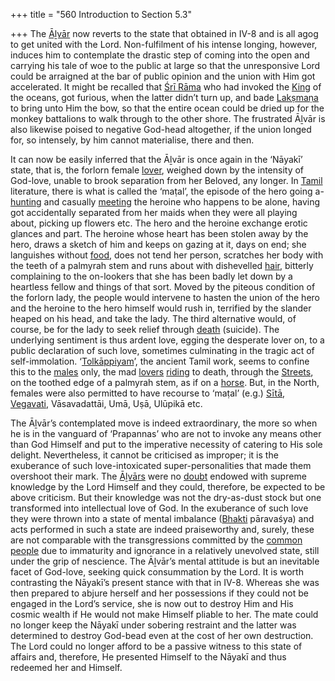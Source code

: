 +++
title = "560 Introduction to Section 5.3"

+++
The [Āḻvār](/definition/aḻvar#vaishnavism "show Āḻvār definitions") now reverts to the state that obtained in IV-8 and is all agog to get united with the Lord. Non-fulfilment of his intense longing, however, induces him to contemplate the drastic step of coming into the open and carrying his tale of woe to the public at large so that the unresponsive Lord could be arraigned at the bar of public opinion and the union with Him got accelerated. It might be recalled that [Śrī Rāma](/definition/shrirama#history "show Śrī Rāma definitions") who had invoked the [King](/definition/king#history "show King definitions") of the oceans, got furious, when the latter didn’t turn up, and bade [Lakṣmaṇa](/definition/lakshmana#vaishnavism "show Lakṣmaṇa definitions") to bring unto Him the bow, so that the entire ocean could be dried up for the monkey battalions to walk through to the other shore. The frustrated Āḻvār is also likewise poised to negative God-head altogether, if the union longed for, so intensely, by him cannot materialise, there and then.

It can now be easily inferred that the Āḻvār is once again in the ‘Nāyakī’ state, that is, the forlorn female [lover](/definition/lover#history "show lover definitions"), weighed down by the intensity of God-love, unable to brook separation from her Beloved, any longer. In [Tamil](/definition/tamil#history "show Tamil definitions") literature, there is what is called the ‘maṭal’, the episode of the hero going a-[hunting](/definition/hunting#history "show hunting definitions") and casually [meeting](/definition/meeting#history "show meeting definitions") the heroine who happens to be alone, having got accidentally separated from her maids when they were all playing about, picking up flowers etc. The hero and the heroine exchange erotic glances and part. The heroine whose heart has been stolen away by the hero, draws a sketch of him and keeps on gazing at it, days on end; she languishes without [food](/definition/food#history "show food definitions"), does not tend her person, scratches her body with the teeth of a palmyrah stem and runs about with dishevelled [hair](/definition/hair#history "show hair definitions"), bitterly complaining to the on-lookers that she has been badly let down by a heartless fellow and things of that sort. Moved by the piteous condition of the forlorn lady, the people would intervene to hasten the union of the hero and the heroine to the hero himself would rush in, terrified by the slander heaped on his head, and take the lady. The third alternative would, of course, be for the lady to seek relief through [death](/definition/death#history "show death definitions") (suicide). The underlying sentiment is thus ardent love, egging the desperate lover on, to a public declaration of such love, sometimes culminating in the tragic act of self-immolation. ‘[Tolkāppiyam](/definition/tolkappiyam#history "show Tolkāppiyam definitions")’, the ancient Tamil work, seems to confine this to the [males](/definition/male#history "show males definitions") only, the mad [lovers](/definition/lover#history "show lovers definitions") [riding](/definition/riding#history "show riding definitions") to death, through the [Streets](/definition/street#history "show Streets definitions"), on the toothed edge of a palmyrah stem, as if on a [horse](/definition/horse#history "show horse definitions"). But, in the North, females were also permitted to have recourse to ‘maṭal’ (e.g.) [Sītā](/definition/sita#vaishnavism "show Sītā definitions"), [Vegavati](/definition/vegavati#history "show Vegavati definitions"), Vāsavadattāi, Umā, Uṣā, Ulūpikā etc.

The Āḻvār’s contemplated move is indeed extraordinary, the more so when he is in the vanguard of ‘Prapannas’ who are not to invoke any means other than God Himself and put to the imperative necessity of catering to His sole delight. Nevertheless, it cannot be criticised as improper; it is the exuberance of such love-intoxicated super-personalities that made them overshoot their mark. The [Āḻvārs](/definition/aḻvar#vaishnavism "show Āḻvārs definitions") were no [doubt](/definition/doubt#history "show doubt definitions") endowed with supreme knowledge by the Lord Himself and they could, therefore, be expected to be above criticism. But their knowledge was not the dry-as-dust stock but one transformed into intellectual love of God. In the exuberance of such love they were thrown into a state of mental imbalance ([Bhakti](/definition/bhakti#vaishnavism "show Bhakti definitions") pāravaśya) and acts performed in such a state are indeed praiseworthy and, surely, these are not comparable with the transgressions committed by the [common people](/definition/common-people#history "show common people definitions") due to immaturity and ignorance in a relatively unevolved state, still under the grip of nescience. The Āḻvār’s mental attitude is but an inevitable facet of God-love, seeking quick consummation by the Lord. It is worth contrasting the Nāyakī’s present stance with that in IV-8. Whereas she was then prepared to abjure herself and her possessions if they could not be engaged in the Lord’s service, she is now out to destroy Him and His cosmic wealth if He would not make Himself pliable to her. The mate could no longer keep the Nāyakī under sobering restraint and the latter was determined to destroy God-bead even at the cost of her own destruction. The Lord could no longer afford to be a passive witness to this state of affairs and, therefore, He presented Himself to the Nāyakī and thus redeemed her and Himself.



